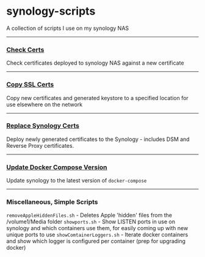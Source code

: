 # synology-scripts
A collection of scripts I use on my synology NAS

---

### [Check Certs](./check_certs.md)

Check certificates deployed to synology NAS against a new certificate

---

### [Copy SSL Certs](./copy_SSL_certs.md)

Copy new certificates and generated keystore to a specified location for use elsewhere on the network

---

### [Replace Synology Certs](./replace_synology_ssl_certs.md)

Deploy newly generated certificates to the Synology - includes DSM and Reverse Proxy certificates.

---

### [Update Docker Compose Version](./update_docker_compose.md)

Update synology to the latest version of `docker-compose`

--- 

### Miscellaneous, Simple Scripts

`removeAppleHiddenFiles.sh` - Deletes Apple 'hidden' files from the /volume1/Media folder
`showports.sh` - Show LISTEN ports in use on synology and which containers use them, for easily coming up with new unique ports to use
`showComtainerLoggers.sh` - Iterate docker containers and show which logger is configured per container (prep for upgrading docker)


